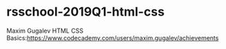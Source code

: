 # rsschool-2019Q1-html-css
Maxim Gugalev
HTML CSS Basics:https://www.codecademy.com/users/maxim.gugalev/achievements
